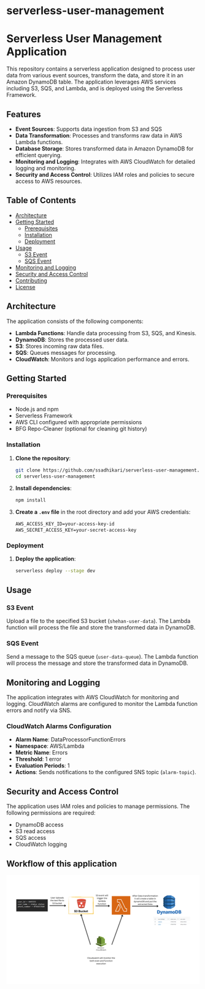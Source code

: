 # serverless-user-management

# Serverless User Management Application

This repository contains a serverless application designed to process user data from various event sources, transform the data, and store it in an Amazon DynamoDB table. The application leverages AWS services including S3, SQS, and Lambda, and is deployed using the Serverless Framework.

## Features

- **Event Sources**: Supports data ingestion from S3 and SQS
- **Data Transformation**: Processes and transforms raw data in AWS Lambda functions.
- **Database Storage**: Stores transformed data in Amazon DynamoDB for efficient querying.
- **Monitoring and Logging**: Integrates with AWS CloudWatch for detailed logging and monitoring.
- **Security and Access Control**: Utilizes IAM roles and policies to secure access to AWS resources.

## Table of Contents

- [Architecture](#architecture)
- [Getting Started](#getting-started)
  - [Prerequisites](#prerequisites)
  - [Installation](#installation)
  - [Deployment](#deployment)
- [Usage](#usage)
  - [S3 Event](#s3-event)
  - [SQS Event](#sqs-event)
- [Monitoring and Logging](#monitoring-and-logging)
- [Security and Access Control](#security-and-access-control)
- [Contributing](#contributing)
- [License](#license)

## Architecture

The application consists of the following components:
- **Lambda Functions**: Handle data processing from S3, SQS, and Kinesis.
- **DynamoDB**: Stores the processed user data.
- **S3**: Stores incoming raw data files.
- **SQS**: Queues messages for processing.
- **CloudWatch**: Monitors and logs application performance and errors.

## Getting Started

### Prerequisites

- Node.js and npm
- Serverless Framework
- AWS CLI configured with appropriate permissions
- BFG Repo-Cleaner (optional for cleaning git history)

### Installation

1. **Clone the repository**:
   ```bash
   git clone https://github.com/ssadhikari/serverless-user-management.git
   cd serverless-user-management
   ```

2. **Install dependencies**:
   ```bash
   npm install
   ```

3. **Create a `.env` file** in the root directory and add your AWS credentials:
   ```plaintext
   AWS_ACCESS_KEY_ID=your-access-key-id
   AWS_SECRET_ACCESS_KEY=your-secret-access-key
   ```

### Deployment

1. **Deploy the application**:
   ```bash
   serverless deploy --stage dev
   ```

## Usage

### S3 Event

Upload a file to the specified S3 bucket (`shehan-user-data`). The Lambda function will process the file and store the transformed data in DynamoDB.

### SQS Event

Send a message to the SQS queue (`user-data-queue`). The Lambda function will process the message and store the transformed data in DynamoDB.

## Monitoring and Logging

The application integrates with AWS CloudWatch for monitoring and logging. CloudWatch alarms are configured to monitor the Lambda function errors and notify via SNS.

### CloudWatch Alarms Configuration

- **Alarm Name**: DataProcessorFunctionErrors
- **Namespace**: AWS/Lambda
- **Metric Name**: Errors
- **Threshold**: 1 error
- **Evaluation Periods**: 1
- **Actions**: Sends notifications to the configured SNS topic (`alarm-topic`).

## Security and Access Control

The application uses IAM roles and policies to manage permissions. The following permissions are required:

- DynamoDB access
- S3 read access
- SQS access
- CloudWatch logging

## Workflow of this application
![work flow](./images/flow.png)

